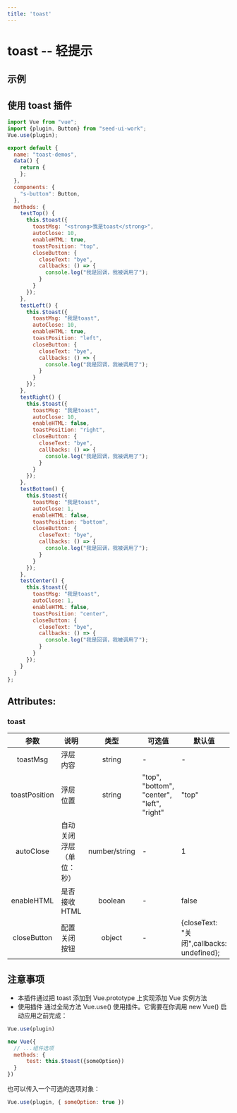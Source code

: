 ```yaml
---
title: 'toast'
---
```

# toast -- 轻提示
## 示例
<ClientOnly>
<toast-demos/>
</ClientOnly>

## 使用 toast 插件
```js
import Vue from "vue";
import {plugin, Button} from "seed-ui-work";
Vue.use(plugin);

export default {
  name: "toast-demos",
  data() {
    return {
    };
  },
  components: {
    "s-button": Button,
  },
  methods: {
    testTop() {
      this.$toast({
        toastMsg: "<strong>我是toast</strong>",
        autoClose: 10,
        enableHTML: true,
        toastPosition: "top",
        closeButton: {
          closeText: "bye",
          callbacks: () => {
            console.log("我是回调，我被调用了");
          }
        }
      });
    },
    testLeft() {
      this.$toast({
        toastMsg: "我是toast",
        autoClose: 10,
        enableHTML: true,
        toastPosition: "left",
        closeButton: {
          closeText: "bye",
          callbacks: () => {
            console.log("我是回调，我被调用了");
          }
        }
      });
    },
    testRight() {
      this.$toast({
        toastMsg: "我是toast",
        autoClose: 10,
        enableHTML: false,
        toastPosition: "right",
        closeButton: {
          closeText: "bye",
          callbacks: () => {
            console.log("我是回调，我被调用了");
          }
        }
      });
    },
    testBottom() {
      this.$toast({
        toastMsg: "我是toast",
        autoClose: 1,
        enableHTML: false,
        toastPosition: "bottom",
        closeButton: {
          closeText: "bye",
          callbacks: () => {
            console.log("我是回调，我被调用了");
          }
        }
      });
    },
    testCenter() {
      this.$toast({
        toastMsg: "我是toast",
        autoClose: 1,
        enableHTML: false,
        toastPosition: "center",
        closeButton: {
          closeText: "bye",
          callbacks: () => {
            console.log("我是回调，我被调用了");
          }
        }
      });
    }
  }
};
```
## Attributes:
### toast

|     参数      | 说明                     |     类型      | 可选值                                     |                  默认值                   |
|:-------------:|--------------------------|:-------------:|--------------------------------------------|-----------------------------------------|
|   toastMsg    | 浮层内容                 |    string     | -                                          |                     -                     |
| toastPosition | 浮层位置                 |    string     | "top", "bottom", "center", "left", "right" |                   "top"                   |
|   autoClose   | 自动关闭浮层（单位：秒） | number/string | -                                          |                     1                     |
|  enableHTML   | 是否接收 HTML            |    boolean    | -                                          |                   false                   |
|  closeButton  | 配置关闭按钮             |    object     | -                                          | {closeText: "关闭",callbacks: undefined}; |

## 注意事项
* 本插件通过把 toast 添加到 Vue.prototype 上实现添加 Vue 实例方法
* 使用插件
通过全局方法 Vue.use() 使用插件。它需要在你调用 new Vue() 启动应用之前完成：
```js
Vue.use(plugin)

new Vue({
  // ...组件选项
  methods: {
      test: this.$toast({someOption})
  }
})
```
也可以传入一个可选的选项对象：
```js
Vue.use(plugin, { someOption: true })
```